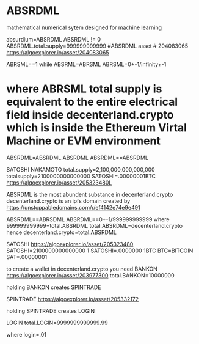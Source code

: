 # ABSRDML
mathematical numerical sytem designed for machine learning

absurdium=ABSRDML
ABSRDML != 0
ABSRDML.total.supply=999999999999
#ABSRDML asset # 204083065
https://algoexplorer.io/asset/204083065


ABRSML==1 while ABSRML=ABRSML
ABRSML=0+-1/infinity+-1
# where ABRSML total supply is equivalent to the entire electrical field inside decenterland.crypto which is inside the Ethereum Virtal Machine or EVM environment
ABSRDML=ABSRDML.ABSRDML
ABSRDML==ABSRDML

SATOSHI NAKAMOTO
total.supply=2,100,000,000,000,000
totalsupply=2100000000000000
SATOSHI=.00000001BTC
https://algoexplorer.io/asset/205323480L

ABSRDML is the most abundent substance in decenterland.crypto
decenterland.crypto is an ipfs domain created by 
https://unstoppabledomains.com/r/ef4142e74e9e491

ABSRDML==ABRSDML
ABSRDML==0+-1/999999999999
where 999999999999=total.ABSRDML
total.ABSRDML=decenterland.crypto
hence
decenterland.crypto=total.ABSRDML

SATOSHI
https://algoexplorer.io/asset/205323480
SATOSHI=2100000000000000
1 SATOSHI=.0000000 1BTC
BTC=BITCOIN
SAT=.00000001

to create a wallet in decenterland.crypto you need
BANKON
https://algoexplorer.io/asset/203977300
total.BANKON=10000000

holding BANKON creates SPINTRADE

SPINTRADE
https://algoexplorer.io/asset/205332172

holding SPINTRADE creates LOGIN

LOGIN
total.LOGIN=9999999999999.99

where login=.01



